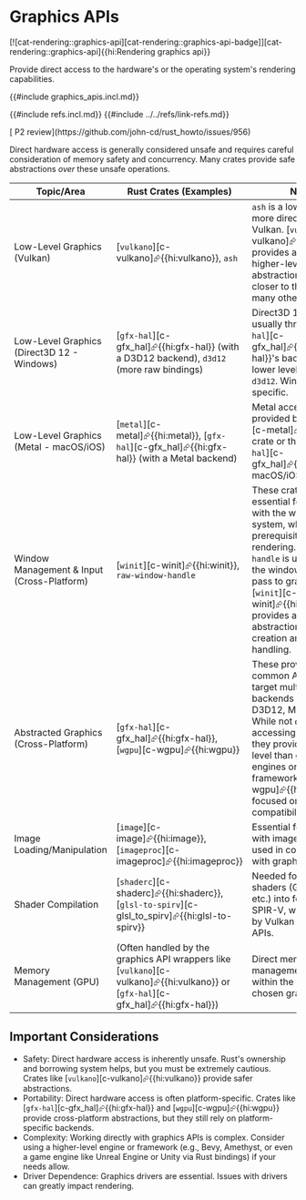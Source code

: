 # Graphics APIs

[![cat-rendering::graphics-api][cat-rendering::graphics-api-badge]][cat-rendering::graphics-api]{{hi:Rendering graphics api}}

Provide direct access to the hardware's or the operating system's rendering capabilities.

{{#include graphics_apis.incl.md}}

{{#include refs.incl.md}}
{{#include ../../refs/link-refs.md}}

<div class="hidden">
[ P2 review](https://github.com/john-cd/rust_howto/issues/956)

Direct hardware access is generally considered unsafe and requires careful consideration of memory safety and concurrency. Many crates provide safe abstractions *over* these unsafe operations.

| Topic/Area | Rust Crates (Examples) | Notes |
|---|---|---|
| Low-Level Graphics (Vulkan) | [`vulkano`][c-vulkano]⮳{{hi:vulkano}}, `ash` | `ash` is a lower-level, more direct binding to Vulkan. [`vulkano`][c-vulkano]⮳{{hi:vulkano}} provides a safer, higher-level abstraction. These are closer to the metal than many other options. |
| Low-Level Graphics (Direct3D 12 - Windows) | [`gfx-hal`][c-gfx_hal]⮳{{hi:gfx-hal}} (with a D3D12 backend), `d3d12` (more raw bindings) | Direct3D 12 access is usually through [`gfx-hal`][c-gfx_hal]⮳{{hi:gfx-hal}}'s backend or lower level bindings like `d3d12`. Windows-specific. |
| Low-Level Graphics (Metal - macOS/iOS) | [`metal`][c-metal]⮳{{hi:metal}}, [`gfx-hal`][c-gfx_hal]⮳{{hi:gfx-hal}} (with a Metal backend) | Metal access is provided by the [`metal`][c-metal]⮳{{hi:metal}} crate or through [`gfx-hal`][c-gfx_hal]⮳{{hi:gfx-hal}}. macOS/iOS specific. |
| Window Management & Input (Cross-Platform) | [`winit`][c-winit]⮳{{hi:winit}}, `raw-window-handle` | These crates are essential for interacting with the window system, which is a prerequisite for any rendering. `raw-window-handle` is used to get the window handle to pass to graphics APIs. [`winit`][c-winit]⮳{{hi:winit}} provides a higher-level abstraction for window creation and event handling. |
| Abstracted Graphics (Cross-Platform) | [`gfx-hal`][c-gfx_hal]⮳{{hi:gfx-hal}}, [`wgpu`][c-wgpu]⮳{{hi:wgpu}} | These provide a common API that can target multiple backends (Vulkan, D3D12, Metal, etc.). While not *directly* accessing hardware, they provide a lower level than game engines or higher-level frameworks. [`wgpu`][c-wgpu]⮳{{hi:wgpu}} is focused on WebGPU compatibility. |
| Image Loading/Manipulation | [`image`][c-image]⮳{{hi:image}}, [`imageproc`][c-imageproc]⮳{{hi:imageproc}} | Essential for working with image data, often used in conjunction with graphics APIs. |
| Shader Compilation | [`shaderc`][c-shaderc]⮳{{hi:shaderc}}, [`glsl-to-spirv`][c-glsl_to_spirv]⮳{{hi:glsl-to-spirv}} | Needed for compiling shaders (GLSL, HLSL, etc.) into formats like SPIR-V, which is used by Vulkan and other APIs. |
| Memory Management (GPU) | (Often handled by the graphics API wrappers like [`vulkano`][c-vulkano]⮳{{hi:vulkano}} or [`gfx-hal`][c-gfx_hal]⮳{{hi:gfx-hal}}) | Direct memory management is usually within the scope of the chosen graphics API. |

## Important Considerations

* Safety: Direct hardware access is inherently unsafe. Rust's ownership and borrowing system helps, but you must be extremely cautious. Crates like [`vulkano`][c-vulkano]⮳{{hi:vulkano}} provide safer abstractions.
* Portability: Direct hardware access is often platform-specific. Crates like [`gfx-hal`][c-gfx_hal]⮳{{hi:gfx-hal}} and [`wgpu`][c-wgpu]⮳{{hi:wgpu}} provide cross-platform abstractions, but they still rely on platform-specific backends.
* Complexity: Working directly with graphics APIs is complex. Consider using a higher-level engine or framework (e.g., Bevy, Amethyst, or even a game engine like Unreal Engine or Unity via Rust bindings) if your needs allow.
* Driver Dependence: Graphics drivers are essential. Issues with drivers can greatly impact rendering.

</div>
